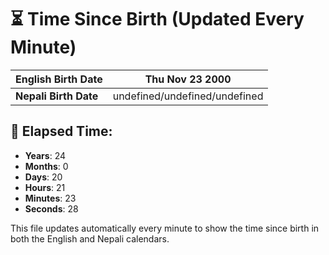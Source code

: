 # ⏳ Time Since Birth (Updated Every Minute)

| **English Birth Date** | Thu Nov 23 2000 |
|------------------------|-------------------------------------|
| **Nepali Birth Date**  | undefined/undefined/undefined                  |

## 📅 Elapsed Time:

- **Years**: 24
- **Months**: 0
- **Days**: 20
- **Hours**: 21
- **Minutes**: 23
- **Seconds**: 28

This file updates automatically every minute to show the time since birth in both the English and Nepali calendars.